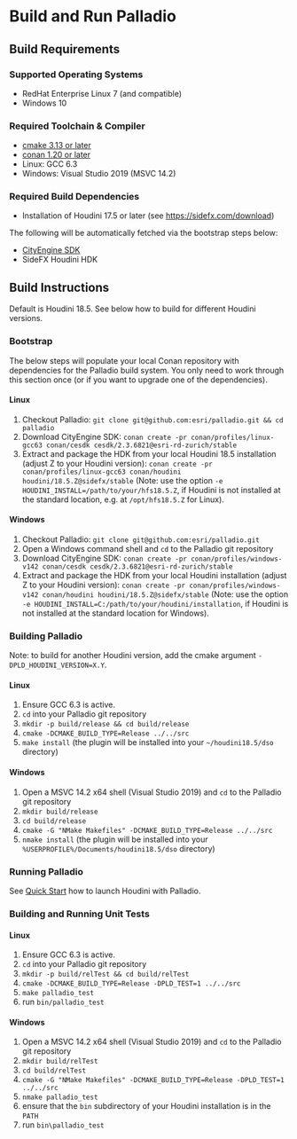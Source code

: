 # Build and Run Palladio


## Build Requirements

### Supported Operating Systems
* RedHat Enterprise Linux 7 (and compatible)
* Windows 10
 
### Required Toolchain & Compiler
* [cmake 3.13 or later](https://cmake.org/download)
* [conan 1.20 or later](https://www.conan.io/downloads)
* Linux: GCC 6.3
* Windows: Visual Studio 2019 (MSVC 14.2)

### Required Build Dependencies
* Installation of Houdini 17.5 or later (see https://sidefx.com/download)

The following will be automatically fetched via the bootstrap steps below: 
* [CityEngine SDK](https://github.com/esri/cityengine-sdk)
* SideFX Houdini HDK


## Build Instructions

Default is Houdini 18.5. See below how to build for different Houdini versions.

### Bootstrap

The below steps will populate your local Conan repository with dependencies for the Palladio build system. You only need to work through this section once (or if you want to upgrade one of the dependencies).

#### Linux
1. Checkout Palladio: `git clone git@github.com:esri/palladio.git && cd palladio`
1. Download CityEngine SDK: `conan create -pr conan/profiles/linux-gcc63 conan/cesdk cesdk/2.3.6821@esri-rd-zurich/stable`
1. Extract and package the HDK from your local Houdini 18.5 installation (adjust Z to your Houdini version): `conan create -pr conan/profiles/linux-gcc63 conan/houdini houdini/18.5.Z@sidefx/stable` (Note: use the option `-e HOUDINI_INSTALL=/path/to/your/hfs18.5.Z`, if Houdini is not installed at the standard location, e.g. at `/opt/hfs18.5.Z` for Linux).

#### Windows
1. Checkout Palladio: `git clone git@github.com:esri/palladio.git`
1. Open a Windows command shell and `cd` to the Palladio git repository
1. Download CityEngine SDK: `conan create -pr conan/profiles/windows-v142 conan/cesdk cesdk/2.3.6821@esri-rd-zurich/stable`
1. Extract and package the HDK from your local Houdini installation (adjust Z to your Houdini version): `conan create -pr conan/profiles/windows-v142 conan/houdini houdini/18.5.Z@sidefx/stable` (Note: use the option `-e HOUDINI_INSTALL=C:/path/to/your/houdini/installation`, if Houdini is not installed at the standard location for Windows).

### Building Palladio

Note: to build for another Houdini version, add the cmake argument `-DPLD_HOUDINI_VERSION=X.Y`.

#### Linux
1. Ensure GCC 6.3 is active.
1. `cd` into your Palladio git repository
1. ```mkdir -p build/release && cd build/release```
1. ```cmake -DCMAKE_BUILD_TYPE=Release ../../src```
1. ```make install``` (the plugin will be installed into your `~/houdini18.5/dso` directory)

#### Windows
1. Open a MSVC 14.2 x64 shell (Visual Studio 2019) and `cd` to the Palladio git repository
1. ```mkdir build/release```
1. ```cd build/release```
1. ```cmake -G "NMake Makefiles" -DCMAKE_BUILD_TYPE=Release ../../src```
1. ```nmake install``` (the plugin will be installed into your `%USERPROFILE%/Documents/houdini18.5/dso` directory)

### Running Palladio
See [Quick Start](usage.md) how to launch Houdini with Palladio.

### Building and Running Unit Tests

#### Linux
1. Ensure GCC 6.3 is active.
1. `cd` into your Palladio git repository
1. ```mkdir -p build/relTest && cd build/relTest```
1. ```cmake -DCMAKE_BUILD_TYPE=Release -DPLD_TEST=1 ../../src```
1. ```make palladio_test```
1. run `bin/palladio_test`

#### Windows
1. Open a MSVC 14.2 x64 shell (Visual Studio 2019) and `cd` to the Palladio git repository
1. ```mkdir build/relTest```
1. ```cd build/relTest```
1. ```cmake -G "NMake Makefiles" -DCMAKE_BUILD_TYPE=Release -DPLD_TEST=1 ../../src```
1. ```nmake palladio_test```
1. ensure that the `bin` subdirectory of your Houdini installation is in the `PATH`
1. run `bin\palladio_test`
